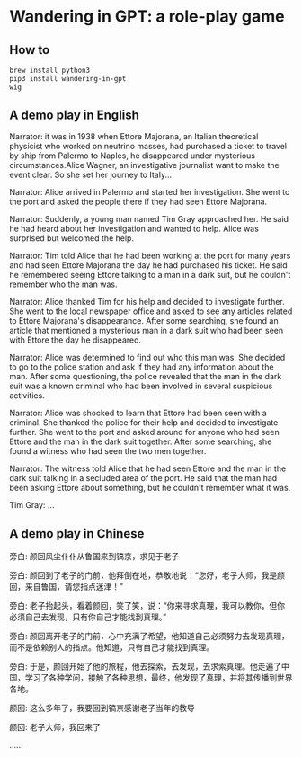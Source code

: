 # Wandering in GPT: a role-play game

## How to

```bash
brew install python3
pip3 install wandering-in-gpt
wig
```

## A demo play in English

Narrator: it was in 1938 when Ettore Majorana, an Italian theoretical physicist who worked on
neutrino masses, had purchased a ticket to travel by ship from Palermo to Naples, he disappeared
under mysterious circumstances.Alice Wagner, an investigative journalist want to make the event
clear. So she set her journey to Italy...

Narrator: Alice arrived in Palermo and started her investigation. She went to the port and asked the
people there if they had seen Ettore Majorana.

Narrator: Suddenly, a young man named Tim Gray approached her. He said he had heard about her
investigation and wanted to help. Alice was surprised but welcomed the help.

Narrator: Tim told Alice that he had been working at the port for many years and had seen Ettore
Majorana the day he had purchased his ticket. He said he remembered seeing Ettore talking to a man
in a dark suit, but he couldn't remember who the man was.

Narrator: Alice thanked Tim for his help and decided to investigate further. She went to the local
newspaper office and asked to see any articles related to Ettore Majorana's disappearance. After
some searching, she found an article that mentioned a mysterious man in a dark suit who had been
seen with Ettore the day he disappeared.

Narrator: Alice was determined to find out who this man was. She decided to go to the police station
and ask if they had any information about the man. After some questioning, the police revealed that
the man in the dark suit was a known criminal who had been involved in several suspicious
activities.

Narrator: Alice was shocked to learn that Ettore had been seen with a criminal. She thanked the
police for their help and decided to investigate further. She went to the port and asked around for
anyone who had seen Ettore and the man in the dark suit together. After some searching, she found a
witness who had seen the two men together.

Narrator: The witness told Alice that he had seen Ettore and the man in the dark suit talking in a
secluded area of the port. He said that the man had been asking Ettore about something, but he
couldn't remember what it was.

Tim Gray: ...

## A demo play in Chinese

旁白: 颜回风尘仆仆从鲁国来到镐京，求见于老子

旁白: 颜回到了老子的门前，他拜倒在地，恭敬地说：“您好，老子大师，我是颜回，来自鲁国，请您指点迷津！”

旁白: 老子抬起头，看着颜回，笑了笑，说：“你来寻求真理，我可以教你，但你必须自己去发现，只有你自己才能找到真理。”

旁白: 颜回离开老子的门前，心中充满了希望，他知道自己必须努力去发现真理，而不是依赖别人的指点。他知道，只有自己才能找到真理。

旁白: 于是，颜回开始了他的旅程，他去探索，去发现，去求索真理。他走遍了中国，学习了各种学问，接触了各种思想，最终，他发现了真理，并将其传播到世界各地。

颜回: 这么多年了，我要回到镐京感谢老子当年的教导

颜回: 老子大师，我回来了

……





